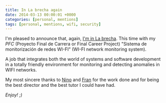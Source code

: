 ```yaml
---
title: In La brecha again
date: 2014-03-13 00:00:01 +0000
categories: [personal, mentions]
tags: [personal, mentions, wifi, security]
---
```

I'm pleased to announce that, again, [I'm in La brecha](http://psi-udc.blogspot.com/2011/02/bloqueos-internet-que-hacemos.html).
This time with my _PFC_ (Proyecto Final de Carrera or Final Career Project) "Sistema de monitorización de redes WI-FI" (WI-FI network monitoring system).

A job that integrates both the world of systems and software development in a totally friendly environment for monitoring and detecting anomalies in WIFI networks.

My most sincere thanks to [Nino](https://www.linkedin.com/in/antonino-santos-del-riego-8b6975108) and [Fran](https://www.linkedin.com/in/francisco-javier-novoa-de-manuel-62517b29) for the work done and for being the best director and the best tutor I could have had.

_Enjoy! ;)_
